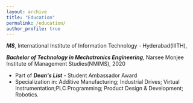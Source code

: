 ```yaml
---
layout: archive
title: "Education"
permalink: /education/
author_profile: true
---
```

 ***MS***, International Institute of Information Technology - Hyderabad(IIITH), 


 ***Bachelor of Technology in Mechatronics Engineering***, Narsee Monjee Institute of Management Studies(NMIMS), 2020
  * Part of ***Dean's List*** - Student Ambassador Award
  * Specialization in: Additive Manufacturing; Industrial Drives; Virtual Instrumentation;PLC Programming; Product Design & Development; Robotics.

